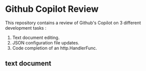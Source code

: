 # Github Copilot Review

This repository contains a review of Github's Copilot on 3 different development tasks :
1. Text document editing.
2. JSON configuration file updates.
3. Code completion of an http.HandlerFunc.
	
## text document  





